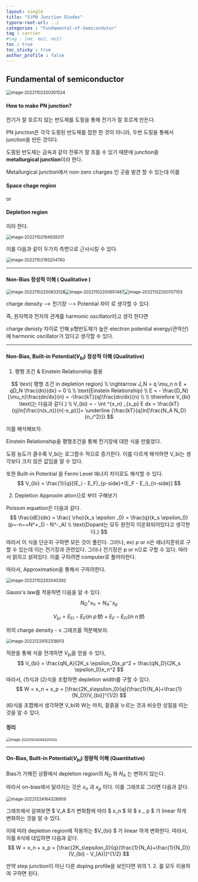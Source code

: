 ```yaml
---
layout: single
title: "5)PN Junction Diodes"
typora-root-url: ../
categories : "Fundamental-of-Semicondutor"
tag : carrier
#tag : [me, me2, me3]
toc : true
toc_sticky : true
author_profile : false
---
```


## Fundamental of semiconductor

<img src="/images/5. pn Junction Diodes/image-20221102200301524.png" alt="image-20221102200301524" style="zoom:80%;" />

#### How to make PN junction?

전기가 잘 흐르지 않는 반도체를 도핑을 통해 전기가 잘 흐르게 만든다. 

PN junction은 각각 도핑된 반도체를 접한 한 것이 아니라, 두번 도핑을 통해서 junction을 만든 것이다. 

도핑된 반도체는 금속과 같이 전류가 잘 흐를 수 있기 때문에 junction을 **metallurgical junction**이라 한다.

Metallurgical junction에서 non-zero charges 인 곳을 발견 할 수 있는데 이를

#### Space chage region 

or

#### Depletion region

이라 한다.

<img src="/images/5. pn Junction Diodes/image-20221102194935017.png" alt="image-20221102194935017" style="zoom:80%;" />

이를 다음과 같이 두가지 측면으로 근사시킬 수 있다.

<img src="/images/5. pn Junction Diodes/image-20221102195204760.png" alt="image-20221102195204760" style="zoom:80%;" />

---

#### Non-Bias 정성적 이해 ( Qualitative )

<img src="/images/5. pn Junction Diodes/image-20221102200633128.png" alt="image-20221102200633128" style="zoom:80%;" /><img src="/images/5. pn Junction Diodes/image-20221102200651487.png" alt="image-20221102200651487" style="zoom:80%;" /><img src="/images/5. pn Junction Diodes/image-20221102200707103.png" alt="image-20221102200707103" style="zoom:80%;" />

charge density --> 전기장 --> Potential 차이 로 생각할 수 있다.

즉, 원자핵과 전자의 관계를 harmonic oscillator라고 생각 한다면

 charge denisty 차이로 인해 p형반도체가 높은 electron potential energy(관악산)에 harmonic oscillator가 있다고 생각할 수 있다.

---

#### Non-Bias, Built-in Potential($V_{bi}$) 정성적 이해 (Qualitative)

1)  평형 조건 & Einstein Relationship 활용 

$$
\text{ 평형 조건 in depletion region}
\\
\rightarrow J_N = q \mu_n n E + qD_N \frac{dn}{dx} = 0
\\
\\
\text{Einstein Relationship}
\\ E = - \frac{D_N}{\mu_n}\frac{dn/dx}{n} = -\frac{kT}{q}\frac{dn/dx}{n}
\\
\\
\therefore V_{bi} \text{는 다음과 같다.}
\\
V_{bi} = - \int ^{x_n} _{x_p} E dx =  \frac{kT}{q}ln[\frac{n(x_n)}{n(-x_p)}]= \underline {\frac{kT}{q}ln[\frac{N_A N_D}{n_i^2}]}
$$

이를 해석해보자. 

Einstein Relationship을 평형조건을 통해 전기장에 대한 식을 만들었다.

도핑 농도가 클수록 V_bi는 로그함수 적으로 증가한다. 이를 다르게 해석하면 V_bi는 생각보다 크지 않은 값임을 알 수 있다.

또한 Built-in Potential 을 Fermi Level 에너지 차이로도 해석할 수 있다.
$$
V_{bi} = \frac{1}{q}[(E_i - E_F)_{p-side}+(E_F - E_i)_{n-side}]
$$




2. Depletion Approxim ation으로 부터 구해보기

Poisson equation은 다음과 같다.
$$
\frac{dE}{dx} = \frac{ \rho}{k_s \epsilon _0} = \frac{q}{k_s \epsilon_0}(p~-n~+N^+_D - N^-_A)
\\
\text{Dopant는 모두 완전히 이온화되어있다고 생각한다.}
$$
따라서 이 식을 단순히 구하면 모든 것이 풀린다. 그러나, ex) p or n은 에너지준위로 구할 수 있는데 이는 전기장과 관련있다. 그러나 전기장은 p or n으로 구할 수 있다. 따라서 얽히고 섥혀있다. 이를 구하려면 computer로 풀어야한다.

따라서, Approximation을 통해서 구하려한다.

<img src="/images/5. pn Junction Diodes/image-20221102202045392.png" alt="image-20221102202045392" style="zoom:80%;" /> 

Gauss's law를 적용하면 다음을 알 수 있다.
$$
N_D^+ x_n = N_A^- x_p
$$

$$
V_{bi} = E_{Fi} - E_F (in~p형) + E_F-E_{Fi} (in~n형)
$$

위의 charge density - x 그래프를 적분해보자.

<img src="/images/5. pn Junction Diodes/image-20221224152318913.png" alt="image-20221224152318913" style="zoom:80%;" />

적분을 통해 식을 전개하면 $V_{bi}$을 얻을 수 있다,
$$
V_{bi} = \frac{qN_A}{2K_s \epsilon_0}x_p^2 + \frac{qN_D}{2K_s \epsilon_0}x_n^2
$$
따라서, (1)식과 (2)식을 조합하면 depletion width를 구할 수 있다.
$$
W = x_n + x_p = [\frac{2K_s\epsilon_0}{q}(\frac{1}{N_A}+\frac{1}{N_D})V_{bi}]^{1/2}
$$
(6)식을 조합해서 생각하면 V_bi와 W는 마치, 찰흙을 누르는 것과 비슷한 성질을 띠는 것을 알 수 있다.



#### 정리

<img src="/images/5. pn Junction Diodes/image-20231004094201043.png" alt="image-20231004094201043" style="zoom:67%;" />

---

#### On-Bias, Built-in Potential($V_{bi}$) 정량적 이해 (Quantitative)

Bias가 가해진 상황에서 depletion region의 $N_{D}$ 와 $N_{A}$ 는 변하지 않는다. 

따라서 on-bias에서 달라지는 것은 $x_{n}$ 과 $x_{p}$ 이다. 이를 그래프로 그리면 다음과 같다.

<img src="/images/5. pn Junction Diodes/image-20221224164328909.png" alt="image-20221224164328909" style="zoom:80%;" />

그래프에서 살펴보면 $ V_A $가 변화함에 따라 $ x_n $ 와 $ x _ p $ 가 linear 하게 변화하는 것을 알 수 있다. 

이에 따라 depletion region에 작용하는 $V_{bi} $ 가 linear 하게 변화한다. 따라서, 이를 6식에 대입하면 다음과 같다.
$$
W = x_n + x_p = [\frac{2K_s\epsilon_0}{q}(\frac{1}{N_A}+\frac{1}{N_D})(V_{bi} - V_{A})]^{1/2}
$$


만약 step junction이 아닌 다른 doping profile을 보인다면 위의 1. 2. 를 모두 이용하여 구하면 된다.